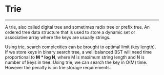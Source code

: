 # Trie
---

A trie, also called digital tree and sometimes radix tree or prefix tree. An ordered tree data structure that is used to store a dynamic set or associative array where the keys are usually strings.

Using trie, search complexities can be brought to optimal limit (key length). If we store keys in binary search tree, a well balanced BST will need time proportional to **M * log N**, where M is maximum string length and N is number of keys in tree. Using trie, we can search the key in O(M) time. However the penalty is on trie storage requirements.

